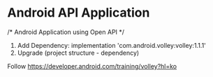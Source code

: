 # Android API Application

/* Android Application using Open API */

1. Add Dependency: implementation 'com.android.volley:volley:1.1.1'
2. Upgrade (project structure - dependency)

Follow 
https://developer.android.com/training/volley?hl=ko
